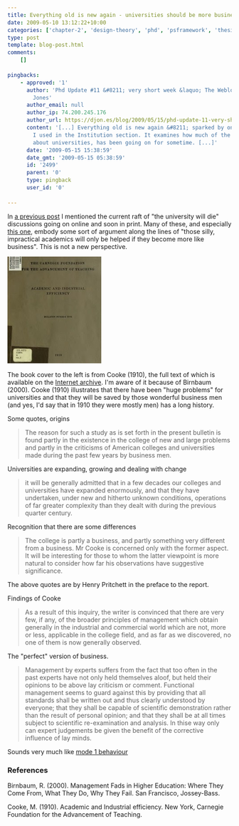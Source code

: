 ```yaml
---
title: Everything old is new again - universities should be more business like
date: 2009-05-10 13:12:22+10:00
categories: ['chapter-2', 'design-theory', 'phd', 'psframework', 'thesis']
type: post
template: blog-post.html
comments:
    []
    
pingbacks:
    - approved: '1'
      author: 'Phd Update #11 &#8211; very short week &laquo; The Weblog of (a) David
        Jones'
      author_email: null
      author_ip: 74.200.245.176
      author_url: https://djon.es/blog/2009/05/15/phd-update-11-very-short-week/
      content: '[...] Everything old is new again &#8211; sparked by one of the texts
        I used in the Institution section. It examines how much of the concern shown today
        about universities, has been going on for sometime. [...]'
      date: '2009-05-15 15:38:59'
      date_gmt: '2009-05-15 05:38:59'
      id: '2499'
      parent: '0'
      type: pingback
      user_id: '0'
    
---
```

In [a previous post](/blog2/2009/05/06/university-change-or-die-and-another-problem-with-the-lms-model/) I mentioned the current raft of "the university will die" discussions going on online and soon in print. Many of these, and especially [this one](http://www.popecenter.org/clarion_call/article.html?id=2161), embody some sort of argument along the lines of "those silly, impractical academics will only be helped if they become more like business". This is not a new perspective.

[![Cover of Academic and Industrial Efficiency](images/3516650893_7d4e95724d_m.jpg)](http://www.flickr.com/photos/david_jones/3516650893/ "Cover of Academic and Industrial Efficiency by David T Jones, on Flickr")

The book cover to the left is from Cooke (1910), the full text of which is available on the [Internet archive](http://www.archive.org/details/academicindustri05cookuoft). I'm aware of it because of Birnbaum (2000). Cooke (1910) illustrates that there have been "huge problems" for universities and that they will be saved by those wonderful business men (and yes, I'd say that in 1910 they were mostly men) has a long history.

Some quotes, origins

> The reason for such a study as is set forth in the present bulletin is found partly in the existence in the college of new and large problems and partly in the criticisms of American colleges and universities made during the past few years by business men.

Universities are expanding, growing and dealing with change

> it will be generally admitted that in a few decades our colleges and universities have expanded enormously, and that they have undertaken, under new and hitherto unknown conditions, operations of far greater complexity than they dealt with during the previous quarter century.

Recognition that there are some differences

> The college is partly a business, and partly something very different from a business. Mr Cooke is concerned only with the former aspect. It will be interesting for those to whom the latter viewpoint is more natural to consider how far his observations have suggestive significance.

The above quotes are by Henry Pritchett in the preface to the report.

Findings of Cooke

> As a result of this inquiry, the writer is convinced that there are very few, if any, of the broader principles of management which obtain generally in the industrial and commercial world which are not, more or less, applicable in the college field, and as far as we discovered, no one of them is now generally observed.

The "perfect" version of business.

> Management by experts suffers from the fact that too often in the past experts have not only held themselves aloof, but held their opinions to be above lay criticism or comment. Functional management seems to guard against this by providing that all standards shall be written out and thus clearly understood by everyone; that they shall be capable of scientific demonstration rather than the result of personal opinion; and that they shall be at all times subject to scientific re-examination and analysis. In thise way only can expert judgements be given the benefit of the corrective influence of lay minds.

Sounds very much like [mode 1 behaviour](/blog2/2009/05/08/why-dont-we-e-learn-over-emphasis-on-rationality-and-defensive-routines/)

### References

Birnbaum, R. (2000). Management Fads in Higher Education: Where They Come From, What They Do, Why They Fail. San Francisco, Jossey-Bass.

Cooke, M. (1910). Academic and Industrial efficiency. New York, Carnegie Foundation for the Advancement of Teaching.